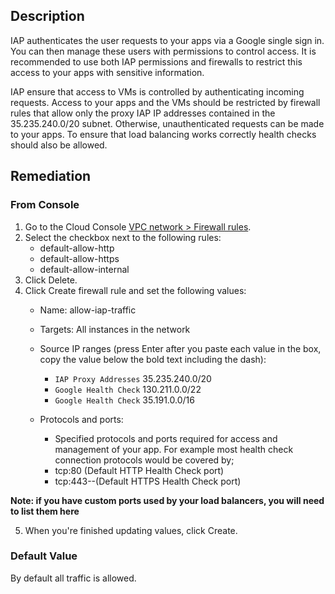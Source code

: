 ## Description

IAP authenticates the user requests to your apps via a Google single sign in. You can then manage these users with permissions to control access. It is recommended to use both IAP permissions and firewalls to restrict this access to your apps with sensitive information.

IAP ensure that access to VMs is controlled by authenticating incoming requests. Access to your apps and the VMs should be restricted by firewall rules that allow only the proxy IAP IP addresses contained in the 35.235.240.0/20 subnet. Otherwise, unauthenticated requests can be made to your apps. To ensure that load balancing works correctly health checks should also be allowed.

## Remediation

### From Console

1. Go to the Cloud Console [VPC network > Firewall rules](https://console.cloud.google.com/networking/firewalls/list?_ga=2.72166934.480049361.1580860862-1336643914.1580248695).
2. Select the checkbox next to the following rules:
    - default-allow-http
    - default-allow-https
    - default-allow-internal
3. Click Delete.
4. Click Create firewall rule and set the following values:
    - Name: allow-iap-traffic
    - Targets: All instances in the network
    - Source IP ranges (press Enter after you paste each value in the box, copy the value below the bold text including the dash):

        * `IAP Proxy Addresses` 35.235.240.0/20
        * `Google Health Check` 130.211.0.0/22
        * `Google Health Check` 35.191.0.0/16

    - Protocols and ports:

        * Specified protocols and ports required for access and management of your app. For example most health check connection protocols would be covered by;
        * tcp:80 (Default HTTP Health Check port)
        * tcp:443--(Default HTTPS Health Check port)
        
  **Note: if you have custom ports used by your load balancers, you will need to list them here**

5. When you're finished updating values, click Create.

### Default Value

By default all traffic is allowed.

